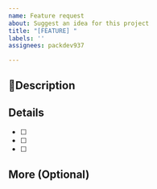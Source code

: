 ```yaml
---
name: Feature request
about: Suggest an idea for this project
title: "[FEATURE] "
labels: ''
assignees: packdev937

---
```


## Description

## Details
-[ ]
-[ ]
-[ ]

## More (Optional)

